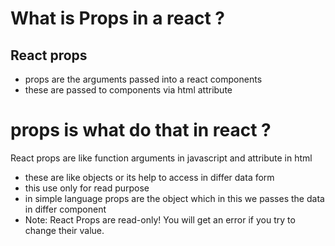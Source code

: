 # What is Props in a react ?

## React props

- props are the arguments passed into a react components
- these are passed to components via html attribute

# props is what do that in react ?

React props are like function arguments in javascript and attribute in html

- these are like objects or its help to access in differ data form
- this use only for read purpose
- in simple language props are the object which in this we passes the data in differ component
- Note: React Props are read-only! You will get an error if you try to change their value.
